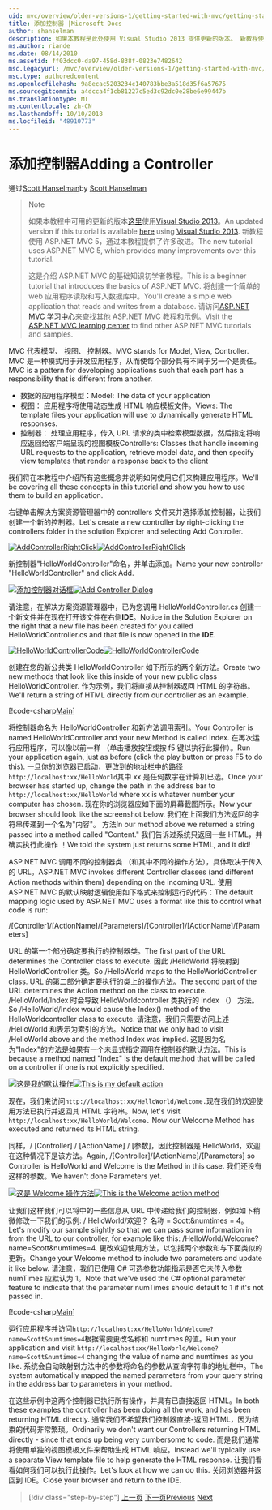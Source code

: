 ```yaml
---
uid: mvc/overview/older-versions-1/getting-started-with-mvc/getting-started-with-mvc-part2
title: 添加控制器 |Microsoft Docs
author: shanselman
description: 如果本教程是此处使用 Visual Studio 2013 提供更新的版本。 新教程使用 ASP.NET MVC 5，可获得许多改进通过 t...
ms.author: riande
ms.date: 08/14/2010
ms.assetid: ff03dcc0-da97-458d-838f-0823e7482642
msc.legacyurl: /mvc/overview/older-versions-1/getting-started-with-mvc/getting-started-with-mvc-part2
msc.type: authoredcontent
ms.openlocfilehash: 9a8ecac5203234c140783bbe3a518d35f6a57675
ms.sourcegitcommit: a4dcca4f1cb81227c5ed3c92dc0e28be6e99447b
ms.translationtype: MT
ms.contentlocale: zh-CN
ms.lasthandoff: 10/10/2018
ms.locfileid: "48910773"
---
```

<a name="adding-a-controller"></a><span data-ttu-id="4354d-104">添加控制器</span><span class="sxs-lookup"><span data-stu-id="4354d-104">Adding a Controller</span></span>
====================
<span data-ttu-id="4354d-105">通过[Scott Hanselman](https://github.com/shanselman)</span><span class="sxs-lookup"><span data-stu-id="4354d-105">by [Scott Hanselman](https://github.com/shanselman)</span></span>

> > [!NOTE]
> > <span data-ttu-id="4354d-106">如果本教程中可用的更新的版本[这里](../../getting-started/introduction/getting-started.md)使用[Visual Studio 2013](https://my.visualstudio.com/Downloads?q=visual%20studio%202013)。</span><span class="sxs-lookup"><span data-stu-id="4354d-106">An updated version if this tutorial is available [here](../../getting-started/introduction/getting-started.md) using [Visual Studio 2013](https://my.visualstudio.com/Downloads?q=visual%20studio%202013).</span></span> <span data-ttu-id="4354d-107">新教程使用 ASP.NET MVC 5，通过本教程提供了许多改进。</span><span class="sxs-lookup"><span data-stu-id="4354d-107">The new tutorial uses ASP.NET MVC 5, which provides many improvements over this tutorial.</span></span>
>
>
> <span data-ttu-id="4354d-108">这是介绍 ASP.NET MVC 的基础知识初学者教程。</span><span class="sxs-lookup"><span data-stu-id="4354d-108">This is a beginner tutorial that introduces the basics of ASP.NET MVC.</span></span> <span data-ttu-id="4354d-109">将创建一个简单的 web 应用程序读取和写入数据库中。</span><span class="sxs-lookup"><span data-stu-id="4354d-109">You'll create a simple web application that reads and writes from a database.</span></span> <span data-ttu-id="4354d-110">请访问[ASP.NET MVC 学习中心](../../../index.md)来查找其他 ASP.NET MVC 教程和示例。</span><span class="sxs-lookup"><span data-stu-id="4354d-110">Visit the [ASP.NET MVC learning center](../../../index.md) to find other ASP.NET MVC tutorials and samples.</span></span>


<span data-ttu-id="4354d-111">MVC 代表模型、 视图、 控制器。</span><span class="sxs-lookup"><span data-stu-id="4354d-111">MVC stands for Model, View, Controller.</span></span> <span data-ttu-id="4354d-112">MVC 是一种模式用于开发应用程序，从而使每个部分具有不同于另一个是责任。</span><span class="sxs-lookup"><span data-stu-id="4354d-112">MVC is a pattern for developing applications such that each part has a responsibility that is different from another.</span></span>

- <span data-ttu-id="4354d-113">数据的应用程序模型：</span><span class="sxs-lookup"><span data-stu-id="4354d-113">Model: The data of your application</span></span>
- <span data-ttu-id="4354d-114">视图： 应用程序将使用动态生成 HTML 响应模板文件。</span><span class="sxs-lookup"><span data-stu-id="4354d-114">Views: The template files your application will use to dynamically generate HTML responses.</span></span>
- <span data-ttu-id="4354d-115">控制器： 处理应用程序，传入 URL 请求的类中检索模型数据，然后指定将响应返回给客户端呈现的视图模板</span><span class="sxs-lookup"><span data-stu-id="4354d-115">Controllers: Classes that handle incoming URL requests to the application, retrieve model data, and then specify view templates that render a response back to the client</span></span>

<span data-ttu-id="4354d-116">我们将在本教程中介绍所有这些概念并说明如何使用它们来构建应用程序。</span><span class="sxs-lookup"><span data-stu-id="4354d-116">We'll be covering all these concepts in this tutorial and show you how to use them to build an application.</span></span>

<span data-ttu-id="4354d-117">右键单击解决方案资源管理器中的 controllers 文件夹并选择添加控制器，让我们创建一个新的控制器。</span><span class="sxs-lookup"><span data-stu-id="4354d-117">Let's create a new controller by right-clicking the controllers folder in the solution Explorer and selecting Add Controller.</span></span>

<span data-ttu-id="4354d-118">[![AddControllerRightClick](getting-started-with-mvc-part2/_static/image2.png)](getting-started-with-mvc-part2/_static/image1.png)</span><span class="sxs-lookup"><span data-stu-id="4354d-118">[![AddControllerRightClick](getting-started-with-mvc-part2/_static/image2.png)](getting-started-with-mvc-part2/_static/image1.png)</span></span>

<span data-ttu-id="4354d-119">新控制器"HelloWorldController"命名，并单击添加。</span><span class="sxs-lookup"><span data-stu-id="4354d-119">Name your new controller "HelloWorldController" and click Add.</span></span>

<span data-ttu-id="4354d-120">[![添加控制器对话框](getting-started-with-mvc-part2/_static/image4.png)](getting-started-with-mvc-part2/_static/image3.png)</span><span class="sxs-lookup"><span data-stu-id="4354d-120">[![Add Controller Dialog](getting-started-with-mvc-part2/_static/image4.png)](getting-started-with-mvc-part2/_static/image3.png)</span></span>

<span data-ttu-id="4354d-121">请注意，在解决方案资源管理器中，已为您调用 HelloWorldController.cs 创建一个新文件并在现在打开该文件在右侧**IDE**。</span><span class="sxs-lookup"><span data-stu-id="4354d-121">Notice in the Solution Explorer on the right that a new file has been created for you called HelloWorldController.cs and that file is now opened in the **IDE**.</span></span>

<span data-ttu-id="4354d-122">[![HelloWorldControllerCode](getting-started-with-mvc-part2/_static/image6.png)](getting-started-with-mvc-part2/_static/image5.png)</span><span class="sxs-lookup"><span data-stu-id="4354d-122">[![HelloWorldControllerCode](getting-started-with-mvc-part2/_static/image6.png)](getting-started-with-mvc-part2/_static/image5.png)</span></span>

<span data-ttu-id="4354d-123">创建在您的新公共类 HelloWorldController 如下所示的两个新方法。</span><span class="sxs-lookup"><span data-stu-id="4354d-123">Create two new methods that look like this inside of your new public class HelloWorldController.</span></span> <span data-ttu-id="4354d-124">作为示例，我们将直接从控制器返回 HTML 的字符串。</span><span class="sxs-lookup"><span data-stu-id="4354d-124">We'll return a string of HTML directly from our controller as an example.</span></span>

[!code-csharp[Main](getting-started-with-mvc-part2/samples/sample1.cs)]

<span data-ttu-id="4354d-125">将控制器命名为 HelloWorldController 和新方法调用索引。</span><span class="sxs-lookup"><span data-stu-id="4354d-125">Your Controller is named HelloWorldController and your new Method is called Index.</span></span> <span data-ttu-id="4354d-126">在再次运行应用程序，可以像以前一样 （单击播放按钮或按 f5 键以执行此操作）。</span><span class="sxs-lookup"><span data-stu-id="4354d-126">Run your application again, just as before (click the play button or press F5 to do this).</span></span> <span data-ttu-id="4354d-127">一旦你的浏览器已启动，更改到的地址栏中的路径`http://localhost:xx/HelloWorld`其中 xx 是任何数字在计算机已选。</span><span class="sxs-lookup"><span data-stu-id="4354d-127">Once your browser has started up, change the path in the address bar to `http://localhost:xx/HelloWorld` where xx is whatever number your computer has chosen.</span></span> <span data-ttu-id="4354d-128">现在你的浏览器应如下面的屏幕截图所示。</span><span class="sxs-lookup"><span data-stu-id="4354d-128">Now your browser should look like the screenshot below.</span></span> <span data-ttu-id="4354d-129">我们在上面我们方法返回的字符串传递到一个名为"内容"。 方法</span><span class="sxs-lookup"><span data-stu-id="4354d-129">In our method above we returned a string passed into a method called "Content."</span></span> <span data-ttu-id="4354d-130">我们告诉过系统只返回一些 HTML，并确实执行此操作 ！</span><span class="sxs-lookup"><span data-stu-id="4354d-130">We told the system just returns some HTML, and it did!</span></span>

<span data-ttu-id="4354d-131">ASP.NET MVC 调用不同的控制器类 （和其中不同的操作方法），具体取决于传入的 URL。</span><span class="sxs-lookup"><span data-stu-id="4354d-131">ASP.NET MVC invokes different Controller classes (and different Action methods within them) depending on the incoming URL.</span></span> <span data-ttu-id="4354d-132">使用 ASP.NET MVC 的默认映射逻辑使用如下格式来控制运行的代码：</span><span class="sxs-lookup"><span data-stu-id="4354d-132">The default mapping logic used by ASP.NET MVC uses a format like this to control what code is run:</span></span>

<span data-ttu-id="4354d-133">/[Controller]/[ActionName]/[Parameters]</span><span class="sxs-lookup"><span data-stu-id="4354d-133">/[Controller]/[ActionName]/[Parameters]</span></span>

<span data-ttu-id="4354d-134">URL 的第一个部分确定要执行的控制器类。</span><span class="sxs-lookup"><span data-stu-id="4354d-134">The first part of the URL determines the Controller class to execute.</span></span> <span data-ttu-id="4354d-135">因此 /HelloWorld 将映射到 HelloWorldController 类。</span><span class="sxs-lookup"><span data-stu-id="4354d-135">So /HelloWorld maps to the HelloWorldController class.</span></span> <span data-ttu-id="4354d-136">URL 的第二部分确定要执行的类上的操作方法。</span><span class="sxs-lookup"><span data-stu-id="4354d-136">The second part of the URL determines the Action method on the class to execute.</span></span> <span data-ttu-id="4354d-137">/HelloWorld/Index 时会导致 HelloWorldcontroller 类执行的 index （） 方法。</span><span class="sxs-lookup"><span data-stu-id="4354d-137">So /HelloWorld/Index would cause the Index() method of the HelloWorldcontroller class to execute.</span></span> <span data-ttu-id="4354d-138">请注意，我们只需要访问上述 /HelloWorld 和表示为索引的方法。</span><span class="sxs-lookup"><span data-stu-id="4354d-138">Notice that we only had to visit /HelloWorld above and the method Index was implied.</span></span> <span data-ttu-id="4354d-139">这是因为名为"Index"的方法是如果有一个未显式指定调用在控制器的默认方法。</span><span class="sxs-lookup"><span data-stu-id="4354d-139">This is because a method named "Index" is the default method that will be called on a controller if one is not explicitly specified.</span></span>

<span data-ttu-id="4354d-140">[![这是我的默认操作](getting-started-with-mvc-part2/_static/image8.png)](getting-started-with-mvc-part2/_static/image7.png)</span><span class="sxs-lookup"><span data-stu-id="4354d-140">[![This is my default action](getting-started-with-mvc-part2/_static/image8.png)](getting-started-with-mvc-part2/_static/image7.png)</span></span>

<span data-ttu-id="4354d-141">现在，我们来访问`http://localhost:xx/HelloWorld/Welcome.`现在我们的欢迎使用方法已执行并返回其 HTML 字符串。</span><span class="sxs-lookup"><span data-stu-id="4354d-141">Now, let's visit `http://localhost:xx/HelloWorld/Welcome.` Now our Welcome Method has executed and returned its HTML string.</span></span>

<span data-ttu-id="4354d-142">同样，/ [Controller] / [ActionName] / [参数]，因此控制器是 HelloWorld，欢迎在这种情况下是该方法。</span><span class="sxs-lookup"><span data-stu-id="4354d-142">Again, /[Controller]/[ActionName]/[Parameters] so Controller is HelloWorld and Welcome is the Method in this case.</span></span> <span data-ttu-id="4354d-143">我们还没有这样的参数。</span><span class="sxs-lookup"><span data-stu-id="4354d-143">We haven't done Parameters yet.</span></span>

<span data-ttu-id="4354d-144">[![这是 Welcome 操作方法](getting-started-with-mvc-part2/_static/image10.png)](getting-started-with-mvc-part2/_static/image9.png)</span><span class="sxs-lookup"><span data-stu-id="4354d-144">[![This is the Welcome action method](getting-started-with-mvc-part2/_static/image10.png)](getting-started-with-mvc-part2/_static/image9.png)</span></span>

<span data-ttu-id="4354d-145">让我们这样我们可以将中的一些信息从 URL 中传递给我们的控制器，例如如下稍微修改一下我们的示例: / HelloWorld/欢迎？ 名称 = Scott&amp;numtimes = 4。</span><span class="sxs-lookup"><span data-stu-id="4354d-145">Let's modify our sample slightly so that we can pass some information in from the URL to our controller, for example like this: /HelloWorld/Welcome?name=Scott&amp;numtimes=4.</span></span> <span data-ttu-id="4354d-146">更改欢迎使用方法，以包括两个参数和与下面类似的更新。</span><span class="sxs-lookup"><span data-stu-id="4354d-146">Change your Welcome method to include two parameters and update it like below.</span></span> <span data-ttu-id="4354d-147">请注意，我们已使用 C# 可选参数功能指示是否它未传入参数 numTimes 应默认为 1。</span><span class="sxs-lookup"><span data-stu-id="4354d-147">Note that we've used the C# optional parameter feature to indicate that the parameter numTimes should default to 1 if it's not passed in.</span></span>

[!code-csharp[Main](getting-started-with-mvc-part2/samples/sample2.cs)]

<span data-ttu-id="4354d-148">运行应用程序并访问`http://localhost:xx/HelloWorld/Welcome?name=Scott&numtimes=4`根据需要更改名称和 numtimes 的值。</span><span class="sxs-lookup"><span data-stu-id="4354d-148">Run your application and visit `http://localhost:xx/HelloWorld/Welcome?name=Scott&numtimes=4` changing the value of name and numtimes as you like.</span></span> <span data-ttu-id="4354d-149">系统会自动映射到方法中的参数将命名的参数从查询字符串的地址栏中。</span><span class="sxs-lookup"><span data-stu-id="4354d-149">The system automatically mapped the named parameters from your query string in the address bar to parameters in your method.</span></span>

<span data-ttu-id="4354d-150">在这些示例中这两个控制器已执行所有操作，并具有已直接返回 HTML。</span><span class="sxs-lookup"><span data-stu-id="4354d-150">In both these examples the controller has been doing all the work, and has been returning HTML directly.</span></span> <span data-ttu-id="4354d-151">通常我们不希望我们控制器直接-返回 HTML，因为结束的代码非常繁琐。</span><span class="sxs-lookup"><span data-stu-id="4354d-151">Ordinarily we don't want our Controllers returning HTML directly - since that ends up being very cumbersome to code.</span></span> <span data-ttu-id="4354d-152">而是我们通常将使用单独的视图模板文件来帮助生成 HTML 响应。</span><span class="sxs-lookup"><span data-stu-id="4354d-152">Instead we'll typically use a separate View template file to help generate the HTML response.</span></span> <span data-ttu-id="4354d-153">让我们看看如何我们可以执行此操作。</span><span class="sxs-lookup"><span data-stu-id="4354d-153">Let's look at how we can do this.</span></span> <span data-ttu-id="4354d-154">关闭浏览器并返回到 IDE。</span><span class="sxs-lookup"><span data-stu-id="4354d-154">Close your browser and return to the IDE.</span></span>

> [!div class="step-by-step"]
> <span data-ttu-id="4354d-155">[上一页](getting-started-with-mvc-part1.md)
> [下一页](getting-started-with-mvc-part3.md)</span><span class="sxs-lookup"><span data-stu-id="4354d-155">[Previous](getting-started-with-mvc-part1.md)
[Next](getting-started-with-mvc-part3.md)</span></span>
